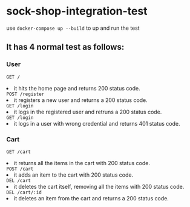 # sock-shop-integration-test
use <code>docker-compose up --build</code> to up and run the test

## It has 4 normal test as follows: 
### User 
  <code>GET /</code> 
  <li>it hits the home page and returns 200 status code.</li>
  <code>POST /register</code> 
  <li>it registers a new user and returns a 200 status code.</li>
  <code>GET /login</code> 
  <li>it logs in the registered user and retruns a 200 status code.</li>
  <code>GET /login</code>
  <li>it logs in a user with wrong credential and returns 401 status code.</li>

### Cart
  <code>GET /cart</code> 
  <li>it returns all the items in the cart with 200 status code.</li>
  <code>POST /cart</code> 
  <li>it adds an item to the cart with 200 status code.</li>
  <code>DEL /cart</code> 
  <li>it deletes the cart itself, removing all the items with 200 status code.</li>
  <code>DEL /cart/:id</code> 
  <li>it deletes an item from the cart and returns a 200 status code.</li>